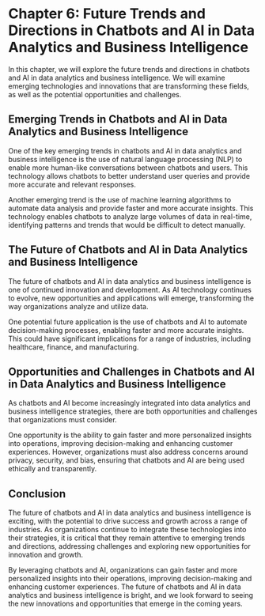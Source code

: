 Chapter 6: Future Trends and Directions in Chatbots and AI in Data Analytics and Business Intelligence
======================================================================================================

In this chapter, we will explore the future trends and directions in chatbots and AI in data analytics and business intelligence. We will examine emerging technologies and innovations that are transforming these fields, as well as the potential opportunities and challenges.

Emerging Trends in Chatbots and AI in Data Analytics and Business Intelligence
------------------------------------------------------------------------------

One of the key emerging trends in chatbots and AI in data analytics and business intelligence is the use of natural language processing (NLP) to enable more human-like conversations between chatbots and users. This technology allows chatbots to better understand user queries and provide more accurate and relevant responses.

Another emerging trend is the use of machine learning algorithms to automate data analysis and provide faster and more accurate insights. This technology enables chatbots to analyze large volumes of data in real-time, identifying patterns and trends that would be difficult to detect manually.

The Future of Chatbots and AI in Data Analytics and Business Intelligence
-------------------------------------------------------------------------

The future of chatbots and AI in data analytics and business intelligence is one of continued innovation and development. As AI technology continues to evolve, new opportunities and applications will emerge, transforming the way organizations analyze and utilize data.

One potential future application is the use of chatbots and AI to automate decision-making processes, enabling faster and more accurate insights. This could have significant implications for a range of industries, including healthcare, finance, and manufacturing.

Opportunities and Challenges in Chatbots and AI in Data Analytics and Business Intelligence
-------------------------------------------------------------------------------------------

As chatbots and AI become increasingly integrated into data analytics and business intelligence strategies, there are both opportunities and challenges that organizations must consider.

One opportunity is the ability to gain faster and more personalized insights into operations, improving decision-making and enhancing customer experiences. However, organizations must also address concerns around privacy, security, and bias, ensuring that chatbots and AI are being used ethically and transparently.

Conclusion
----------

The future of chatbots and AI in data analytics and business intelligence is exciting, with the potential to drive success and growth across a range of industries. As organizations continue to integrate these technologies into their strategies, it is critical that they remain attentive to emerging trends and directions, addressing challenges and exploring new opportunities for innovation and growth.

By leveraging chatbots and AI, organizations can gain faster and more personalized insights into their operations, improving decision-making and enhancing customer experiences. The future of chatbots and AI in data analytics and business intelligence is bright, and we look forward to seeing the new innovations and opportunities that emerge in the coming years.
